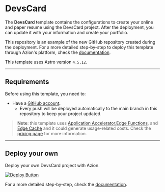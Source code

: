 # DevsCard

The **DevsCard** template contains the configurations to create your online and paper resume using the DevsCard project. After the deployment, you can update it with your information and create your portfolio.

This repository is an example of the new GitHub repository created during the deployment. For a more detailed step-by-step to deploy this template through Azion's platform, check the [documentation](https://www.azion.com/en/documentation/products/guides/devscard/).

This template uses Astro version `4.5.12`.

---

## Requirements

Before using this template, you need to:

- Have a [GitHub account](https://github.com/signup).
  - Every push will be deployed automatically to the main branch in this repository to keep your project updated.

> **Note**: this template uses [Application Accelerator](https://www.azion.com/en/documentation/products/build/edge-application/application-accelerator/),[Edge Functions](https://www.azion.com/en/documentation/products/build/edge-application/edge-functions/), and [Edge Cache](https://www.azion.com/en/documentation/products/build/edge-application/edge-cache/) and it could generate usage-related costs. Check the [pricing page](https://www.azion.com/en/pricing/) for more information.

---

## Deploy your own

Deploy your own DevsCard project with Azion.

[![Deploy Button](https://www.azion.com/button/)](https://console.azion.com/create/azion-community/devscard "Deploy with Azion")

For a more detailed step-by-step, check the [documentation](https://www.azion.com/en/documentation/products/guides/devscard/).

